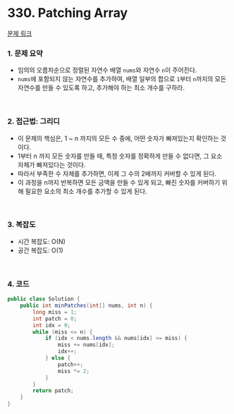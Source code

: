 # 330. Patching Array

[문제 링크](https://leetcode.com/problems/patching-array/)

### 1. 문제 요약

- 임의의 오름차순으로 정렬된 자연수 배열 `nums`와 자연수 `n`이 주어진다.
- `nums`에 포함되지 않는 자연수를 추가하여, 배열 일부의 합으로 `1`부터 `n`까지의 모든 자연수를 만들 수 있도록 하고, 추가해야 하는 최소 개수를 구하라.

<br>

### 2. 접근법: 그리디

- 이 문제의 핵심은, 1 ~ n 까지의 모든 수 중에, 어떤 숫자가 빠져있는지 확인하는 것이다.
- 1부터 n 까지 모든 숫자를 만들 때, 특정 숫자를 정확하게 만들 수 없다면, 그 요소 자체가 빠져있다는 것이다.
- 따라서 부족한 수 자체를 추가하면, 이제 그 수의 2배까지 커버할 수 있게 된다.
- 이 과정을 n까지 반복하면 모든 금액을 만들 수 있게 되고, 빠진 숫자를 커버하기 위해 필요한 요소의 최소 개수를 추가할 수 있게 된다.

<br>

### 3. 복잡도

- 시간 복잡도: O(N)
- 공간 복잡도: O(1)

<br>

### 4. 코드

``` Java
public class Solution {
    public int minPatches(int[] nums, int n) {
        long miss = 1;
        int patch = 0;
        int idx = 0;
        while (miss <= n) {
            if (idx < nums.length && nums[idx] <= miss) {
                miss += nums[idx];
                idx++;
            } else {
                patch++;
                miss *= 2;
            }
        }
        return patch;
    }
}

```

